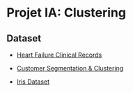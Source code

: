 
# Projet IA: Clustering

## Dataset

- [Heart Failure Clinical Records](https://www.kaggle.com/datasets/rabieelkharoua/predict-survival-of-patients-with-heart-failure?resource=download)

- [Customer Segmentation & Clustering](https://www.kaggle.com/datasets/sinderpreet/customer-segmentation-and-clustering-python)

- [Iris Dataset](https://www.kaggle.com/datasets/himanshunakrani/iris-dataset)



